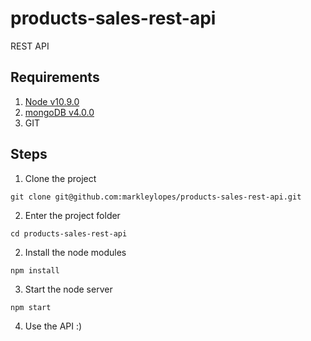 # products-sales-rest-api
REST API
## Requirements
1. [Node v10.9.0](https://nodejs.org/dist/v10.9.0/node-v10.9.0-x64.msi)
2. [mongoDB v4.0.0](https://www.mongodb.com/download-center/community?jmp=docs)
3. GIT
## Steps
1. Clone the project
```console 
git clone git@github.com:markleylopes/products-sales-rest-api.git
```
2. Enter the project folder
```console 
cd products-sales-rest-api
```
2. Install the node modules 
```console 
npm install
```
3. Start the node server
```console 
npm start
```
4. Use the API :)
